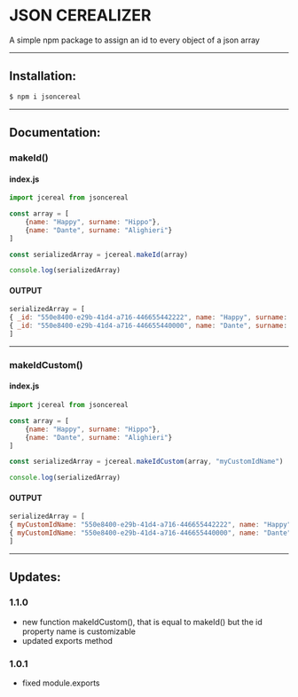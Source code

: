 # JSON CEREALIZER
A simple npm package to assign an id to every object of a json array
***
## Installation:
```bash
$ npm i jsoncereal
```
***
## Documentation:

### makeId() 
#### index.js
```Javascript
import jcereal from jsoncereal

const array = [
    {name: "Happy", surname: "Hippo"},
    {name: "Dante", surname: "Alighieri"}
]

const serializedArray = jcereal.makeId(array)

console.log(serializedArray)
```
#### OUTPUT

```Javascript
serializedArray = [
{ _id: "550e8400-e29b-41d4-a716-446655442222", name: "Happy", surname: "Hippo"},
{ _id: "550e8400-e29b-41d4-a716-446655440000", name: "Dante", surname: "Alighieri"}
]
```
---
### makeIdCustom() 
#### index.js
```Javascript
import jcereal from jsoncereal

const array = [
    {name: "Happy", surname: "Hippo"},
    {name: "Dante", surname: "Alighieri"}
]

const serializedArray = jcereal.makeIdCustom(array, "myCustomIdName")

console.log(serializedArray)
```
#### OUTPUT

```Javascript
serializedArray = [
{ myCustomIdName: "550e8400-e29b-41d4-a716-446655442222", name: "Happy", surname: "Hippo"},
{ myCustomIdName: "550e8400-e29b-41d4-a716-446655440000", name: "Dante", surname: "Alighieri"}
]
```
***
## Updates:

### 1.1.0

* new function makeIdCustom(), that is equal to makeId() but the id property name is customizable
* updated exports method

### 1.0.1

* fixed module.exports
